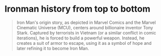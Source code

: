 # Ironman history from top to bottom

> Iron Man's origin story, as depicted in Marvel Comics and the Marvel Cinematic Universe (MCU),
> centers around billionaire inventor Tony Stark. Captured by terrorists in Vietnam (or a similar
> conflict in comic iterations), he is forced to build a powerful weapon. Instead, he creates a suit of armor to escape,
> using it as a symbol of hope and later refining it to become Iron Man. 
